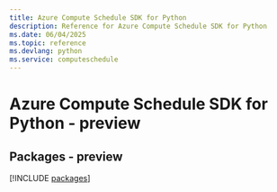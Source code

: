```yaml
---
title: Azure Compute Schedule SDK for Python
description: Reference for Azure Compute Schedule SDK for Python
ms.date: 06/04/2025
ms.topic: reference
ms.devlang: python
ms.service: computeschedule
---
```

# Azure Compute Schedule SDK for Python - preview
## Packages - preview
[!INCLUDE [packages](compute-schedule-index.md)]